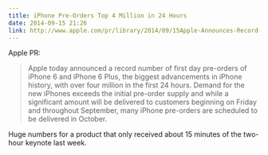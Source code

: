 ```yaml
---
title: iPhone Pre-Orders Top 4 Million in 24 Hours
date: 2014-09-15 21:26
link: http://www.apple.com/pr/library/2014/09/15Apple-Announces-Record-Pre-orders-for-iPhone-6-iPhone-6-Plus-Top-Four-Million-in-First-24-Hours.html
---
```

Apple PR:

> Apple today announced a record number of first day pre-orders of iPhone 6 and iPhone 6 Plus, the biggest advancements in iPhone history, with over four million in the first 24 hours. Demand for the new iPhones exceeds the initial pre-order supply and while a significant amount will be delivered to customers beginning on Friday and throughout September, many iPhone pre-orders are scheduled to be delivered in October.

Huge numbers for a product that only received about 15 minutes of the two-hour keynote last week.
